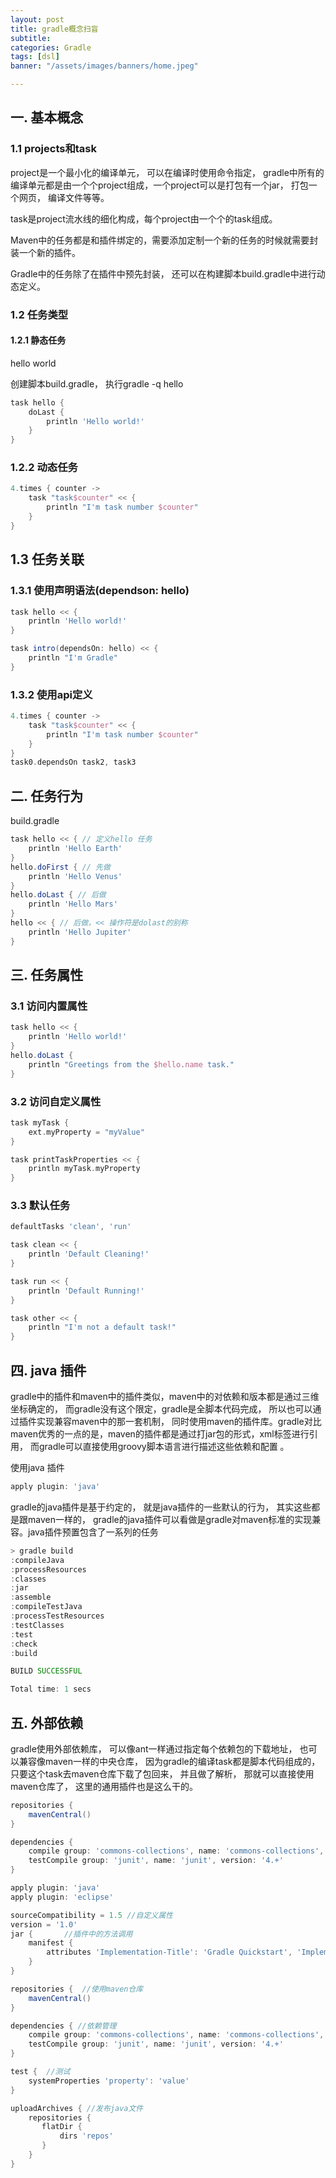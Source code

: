```yaml
---
layout: post
title: gradle概念扫盲
subtitle:
categories: Gradle
tags: [dsl]
banner: "/assets/images/banners/home.jpeg"

---
```


## 一. 基本概念



### 1.1 projects和task

project是一个最小化的编译单元， 可以在编译时使用命令指定， gradle中所有的编译单元都是由一个个project组成，一个project可以是打包有一个jar， 打包一个网页， 编译文件等等。

task是project流水线的细化构成，每个project由一个个的task组成。

Maven中的任务都是和插件绑定的，需要添加定制一个新的任务的时候就需要封装一个新的插件。 

Gradle中的任务除了在插件中预先封装， 还可以在构建脚本build.gradle中进行动态定义。



### 1.2 任务类型

#### 1.2.1 静态任务

hello world

创建脚本build.gradle， 执行gradle -q hello

```groovy
task hello {
    doLast {
        println 'Hello world!'
    }
}
```



### 1.2.2 动态任务

```groovy
4.times { counter ->
    task "task$counter" << {
        println "I'm task number $counter"
    }
}

```



## 1.3 任务关联

### 1.3.1 使用声明语法(dependson: hello)

```groovy
task hello << {
    println 'Hello world!'
}

task intro(dependsOn: hello) << {
    println "I'm Gradle"
}
```

### 1.3.2 使用api定义

```groovy
4.times { counter ->
    task "task$counter" << {
        println "I'm task number $counter"
    }
}
task0.dependsOn task2, task3
```





## 二. 任务行为

build.gradle

```groovy
task hello << { // 定义hello 任务
    println 'Hello Earth'
}
hello.doFirst { // 先做
    println 'Hello Venus'
}
hello.doLast { // 后做
    println 'Hello Mars'
}
hello << { // 后做，<< 操作符是dolast的别称
    println 'Hello Jupiter'
}
```



## 三. 任务属性

### 3.1 访问内置属性

```groovy
task hello << {
    println 'Hello world!'
}
hello.doLast {
    println "Greetings from the $hello.name task."
}
```

### 3.2 访问自定义属性

```groovy
task myTask {
    ext.myProperty = "myValue"
}

task printTaskProperties << {
    println myTask.myProperty
}
```

### 3.3 默认任务

```groovy
defaultTasks 'clean', 'run'

task clean << {
    println 'Default Cleaning!'
}

task run << {
    println 'Default Running!'
}

task other << {
    println "I'm not a default task!"
}
```



## 四. java 插件

gradle中的插件和maven中的插件类似，maven中的对依赖和版本都是通过三维坐标确定的， 而gradle没有这个限定，gradle是全脚本代码完成， 所以也可以通过插件实现兼容maven中的那一套机制， 同时使用maven的插件库。gradle对比maven优秀的一点的是，maven的插件都是通过打jar包的形式，xml标签进行引用， 而gradle可以直接使用groovy脚本语言进行描述这些依赖和配置 。 

使用java 插件

```groovy
apply plugin: 'java'	
```

gradle的java插件是基于约定的， 就是java插件的一些默认的行为， 其实这些都是跟maven一样的， gradle的java插件可以看做是gradle对maven标准的实现兼容。java插件预置包含了一系列的任务

```groovy
> gradle build
:compileJava
:processResources
:classes
:jar
:assemble
:compileTestJava
:processTestResources
:testClasses
:test
:check
:build

BUILD SUCCESSFUL

Total time: 1 secs
```

## 五. 外部依赖

gradle使用外部依赖库， 可以像ant一样通过指定每个依赖包的下载地址， 也可以兼容像maven一样的中央仓库， 因为gradle的编译task都是脚本代码组成的，只要这个task去maven仓库下载了包回来， 并且做了解析， 那就可以直接使用maven仓库了， 这里的通用插件也是这么干的。

```groovy
repositories {
    mavenCentral()
}

dependencies {
    compile group: 'commons-collections', name: 'commons-collections', version: '3.2'
    testCompile group: 'junit', name: 'junit', version: '4.+'
}
```

```groovy
apply plugin: 'java'
apply plugin: 'eclipse'

sourceCompatibility = 1.5 //自定义属性
version = '1.0'
jar {		//插件中的方法调用
    manifest {
        attributes 'Implementation-Title': 'Gradle Quickstart', 'Implementation-Version': version
    }
}

repositories {	//使用maven仓库
    mavenCentral()
}

dependencies { //依赖管理
    compile group: 'commons-collections', name: 'commons-collections', version: '3.2'
    testCompile group: 'junit', name: 'junit', version: '4.+'
}

test {  //测试
    systemProperties 'property': 'value'
}

uploadArchives { //发布java文件
    repositories {
       flatDir {
           dirs 'repos'
       }
    }
}
```

